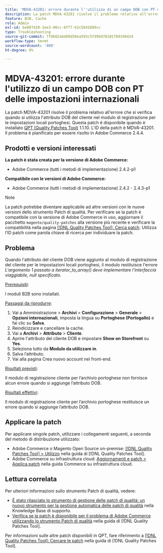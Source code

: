 ```yaml
---
title: 'MDVA-43201: errore durante l''utilizzo di un campo DOB con PT delle impostazioni internazionali'
description: La patch MDVA-43201 risolve il problema relativo all'errore che si verifica quando si utilizza l'attributo DOB del cliente nel modulo di registrazione per le impostazioni locali portoghesi. Questa patch è disponibile quando è installato [Quality Patches Tool (QPT)](https://experienceleague.adobe.com/en/docs/commerce-operations/tools/quality-patches-tool/quality-patches-tool-to-self-serve-quality-patches) 1.1.10. L'ID della patch è MDVA-43201. Il problema è pianificato per essere risolto in Adobe Commerce 2.4.4.
feature: B2B, Cache
role: Admin
exl-id: be087420-1ee3-40cc-8ff7-62c5641609cc
type: Troubleshooting
source-git-commit: 7fdb02a6d89d50ea593c5fd99d78101f89198424
workflow-type: tm+mt
source-wordcount: '469'
ht-degree: 0%

---
```


# MDVA-43201: errore durante l&#39;utilizzo di un campo DOB con PT delle impostazioni internazionali

La patch MDVA-43201 risolve il problema relativo all&#39;errore che si verifica quando si utilizza l&#39;attributo DOB del cliente nel modulo di registrazione per le impostazioni locali portoghesi. Questa patch è disponibile quando è installato [QPT (Quality Patches Tool)](https://experienceleague.adobe.com/en/docs/commerce-operations/tools/quality-patches-tool/quality-patches-tool-to-self-serve-quality-patches) 1.1.10. L&#39;ID della patch è MDVA-43201. Il problema è pianificato per essere risolto in Adobe Commerce 2.4.4.

## Prodotti e versioni interessati

**La patch è stata creata per la versione di Adobe Commerce:**

* Adobe Commerce (tutti i metodi di implementazione) 2.4.2-p1

**Compatibile con le versioni di Adobe Commerce:**

* Adobe Commerce (tutti i metodi di implementazione) 2.4.2 - 2.4.3-p1

>[!NOTE]
>
>La patch potrebbe diventare applicabile ad altre versioni con le nuove versioni dello strumento Patch di qualità. Per verificare se la patch è compatibile con la versione di Adobe Commerce in uso, aggiornare il pacchetto `magento/quality-patches` alla versione più recente e verificare la compatibilità nella pagina [[!DNL Quality Patches Tool]: Cerca patch](https://experienceleague.adobe.com/en/docs/commerce-operations/tools/quality-patches-tool/quality-patches-tool-to-self-serve-quality-patches). Utilizza l’ID patch come parola chiave di ricerca per individuare la patch.

## Problema

Quando l&#39;attributo del cliente DOB viene aggiunto al modulo di registrazione del cliente per le impostazioni locali portoghesi, il modulo restituisce l&#39;errore *L&#39;argomento 1 passato a iterator_to_array() deve implementare l&#39;interfaccia viaggiabile, null specificato*.

<u>Prerequisiti</u>:

I moduli B2B sono installati.

<u>Passaggi da riprodurre</u>:

1. Vai a Amministrazione > **Archivi** > **Configurazione** > **Generale** > **Opzioni internazionali**, imposta la lingua su **Portoghese (Portogallo)** e fai clic su **Salva**.
1. Reindicizzare e cancellare la cache.
1. Vai a **Archivi** > **Attributo** > **Cliente**.
1. Aprire l&#39;attributo del cliente DOB e impostare **Show on Storefront** su **Yes**.
1. Seleziona tutto da **Modulo da utilizzare in**.
1. Salva l’attributo.
1. Vai alla pagina Crea nuovo account nel front-end.

<u>Risultati previsti</u>:

Il modulo di registrazione cliente per l’archivio portoghese non fornisce alcun errore quando si aggiunge l’attributo DOB.

<u>Risultati effettivi</u>:

Il modulo di registrazione cliente per l’archivio portoghese restituisce un errore quando si aggiunge l’attributo DOB.

## Applicare la patch

Per applicare singole patch, utilizzare i collegamenti seguenti, a seconda del metodo di distribuzione utilizzato:

* Adobe Commerce o Magento Open Source on-premise: [[!DNL Quality Patches Tool] > Utilizzo](/help/tools/quality-patches-tool/usage.md) nella guida di [!DNL Quality Patches Tool].
* Adobe Commerce su infrastruttura cloud: [Aggiornamenti e patch > Applica patch](https://experienceleague.adobe.com/docs/commerce-cloud-service/user-guide/develop/upgrade/apply-patches.html) nella guida Commerce su infrastruttura cloud.

## Lettura correlata

Per ulteriori informazioni sullo strumento Patch di qualità, vedere:

* [È stato rilasciato lo strumento di gestione delle patch di qualità: un nuovo strumento per la gestione automatica delle patch di qualità](https://experienceleague.adobe.com/en/docs/commerce-operations/tools/quality-patches-tool/quality-patches-tool-to-self-serve-quality-patches) nella Knowledge Base di supporto.
* [Verifica se la patch è disponibile per il problema di Adobe Commerce utilizzando lo strumento Patch di qualità](/help/tools/quality-patches-tool/patches-available-in-qpt/check-patch-for-magento-issue-with-magento-quality-patches.md) nella guida di [!DNL Quality Patches Tool].

Per informazioni sulle altre patch disponibili in QPT, fare riferimento a [[!DNL Quality Patches Tool]: Cercare le patch](https://experienceleague.adobe.com/tools/commerce-quality-patches/index.html) nella guida di [!DNL Quality Patches Tool].
